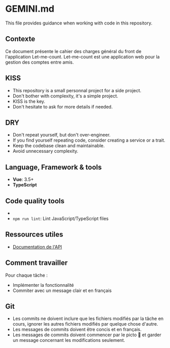 # GEMINI.md

This file provides guidance when working with code in this repository.

## Contexte

Ce document présente le cahier des charges général du front de l'application Let-me-count.
Let-me-count est une application web pour la gestion des comptes entre amis.

## KISS

- This repository is a small personnal project for a side project.
- Don't bother with complexity, it's a simple project.
- KISS is the key.
- Don't hesitate to ask for more details if needed.

## DRY

- Don't repeat yourself, but don't over-engineer.
- If you find yourself repeating code, consider creating a service or a trait.
- Keep the codebase clean and maintainable.
- Avoid unnecessary complexity.

## Language, Framework & tools

- **Vue**: 3.5+
- **TypeScript**

## Code quality tools
- 
- `npm run lint`: Lint JavaScript/TypeScript files

## Ressources utiles

- [Documentation de l'API](openapi.json)

## Comment travailler

Pour chaque tâche :
- Implémenter la fonctionnalité
- Commiter avec un message clair et en français

## Git

- Les commits ne doivent inclure que les fichiers modifiés par la tâche en cours, ignorer les autres fichiers modifiés par quelque chose d'autre.
- Les messages de commits doivent être concis et en français.
- Les messages de commits doivent commencer par le picto 🤖 et garder un message concernant les modifications seulement.
